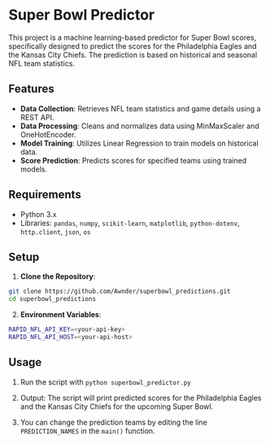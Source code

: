 # Super Bowl Predictor

This project is a machine learning-based predictor for Super Bowl scores, specifically designed to predict the scores for the Philadelphia Eagles and the Kansas City Chiefs. The prediction is based on historical and seasonal NFL team statistics.

## Features

- **Data Collection**: Retrieves NFL team statistics and game details using a REST API.
- **Data Processing**: Cleans and normalizes data using MinMaxScaler and OneHotEncoder.
- **Model Training**: Utilizes Linear Regression to train models on historical data.
- **Score Prediction**: Predicts scores for specified teams using trained models.

## Requirements

- Python 3.x
- Libraries: `pandas`, `numpy`, `scikit-learn`, `matplotlib`, `python-dotenv`, `http.client`, `json`, `os`

## Setup

1. **Clone the Repository**: 
  ```bash
  git clone https://github.com/Awnder/superbowl_predictions.git
  cd superbowl_predictions
  ```

2. **Environment Variables**:
  ```bash
  RAPID_NFL_API_KEY=<your-api-key>
  RAPID_NFL_API_HOST=<your-api-host>
  ```

## Usage
1. Run the script with `python superbowl_predictor.py`

2) Output: The script will print predicted scores for the Philadelphia Eagles and the Kansas City Chiefs for the upcoming Super Bowl.

3) You can change the prediction teams by editing the line `PREDICTION_NAMES` in the `main()` function.